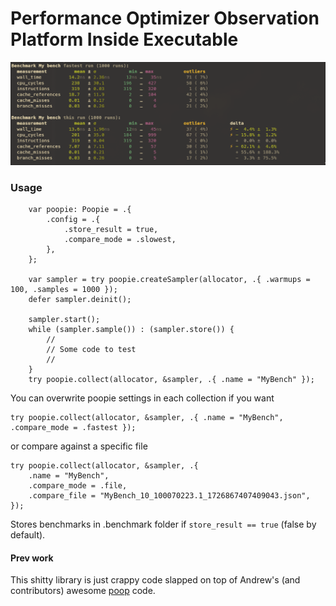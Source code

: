 # Performance Optimizer Observation Platform Inside Executable
![bench im](/assets/bm.png?raw=true)
### Usage
```zig
    var poopie: Poopie = .{
        .config = .{
            .store_result = true,
            .compare_mode = .slowest,
        },
    };

    var sampler = try poopie.createSampler(allocator, .{ .warmups = 100, .samples = 1000 });
    defer sampler.deinit();

    sampler.start();
    while (sampler.sample()) : (sampler.store()) {
        //
        // Some code to test
        //
    }
    try poopie.collect(allocator, &sampler, .{ .name = "MyBench" });
```
You can overwrite poopie settings in each collection if you want
```zig
try poopie.collect(allocator, &sampler, .{ .name = "MyBench", .compare_mode = .fastest });
```
or compare against a specific file
```zig
try poopie.collect(allocator, &sampler, .{
    .name = "MyBench",
    .compare_mode = .file,
    .compare_file = "MyBench_10_100070223.1_1726867407409043.json",
});
```
    
Stores benchmarks in .benchmark folder if ``store_result == true`` (false by default).

#### Prev work
This shitty library is just crappy code slapped on top of Andrew's (and contributors) awesome [poop](https://github.com/andrewrk/poop) code.
